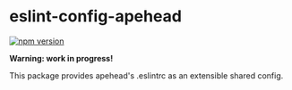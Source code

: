 # eslint-config-apehead

[![npm version](https://badge.fury.io/js/eslint-config-apehead.svg)](http://badge.fury.io/js/eslint-config-apehead)

**Warning: work in progress!**

This package provides apehead's .eslintrc as an extensible shared config.

